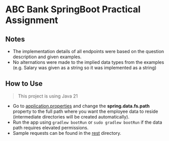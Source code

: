 # ABC Bank SpringBoot Practical Assignment

## Notes

- The implementation details of all endpoints were based on the question
  description and given examples.
- No alternations were made to the implied data types from the examples (e.g.
  Salary was given as a string so it was implemented as a string)

## How to Use

> This project is using Java 21

- Go to [application.properties](./src/main/resources/application.properties)
  and change the **spring.data.fs.path** property to the full path where you
  want the employee data to reside (intermediate directories will be created automatically).
- Run the app using `gradlew bootRun` or `sudo gradlew bootRun` if the data path
  requires elevated permissions.
- Sample requests can be found in the [rest](./rest) directory.
